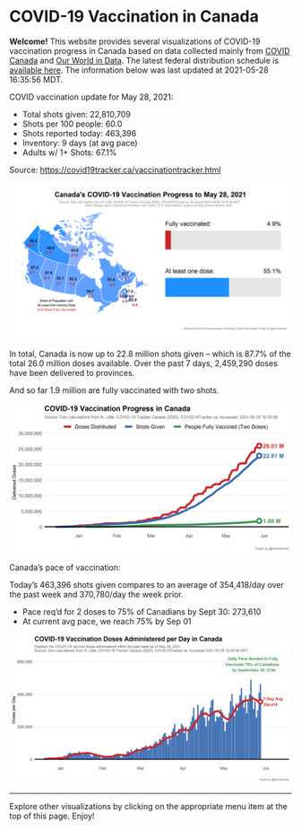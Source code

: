 COVID-19 Vaccination in Canada
==============================

**Welcome!** This website provides several visualizations of COVID-19
vaccination progress in Canada based on data collected mainly from
[COVID Canada](https://covid19tracker.ca/vaccinationtracker.html) and
[Our World in Data](https://ourworldindata.org/covid-vaccinations). The
latest federal distribution schedule is [available
here](https://www.canada.ca/en/public-health/services/diseases/2019-novel-coronavirus-infection/prevention-risks/covid-19-vaccine-treatment/vaccine-rollout.html).
The information below was last updated at 2021-05-28 16:35:56 MDT.

COVID vaccination update for May 28, 2021:

-   Total shots given: 22,810,709
-   Shots per 100 people: 60.0
-   Shots reported today: 463,396
-   Inventory: 9 days (at avg pace)
-   Adults w/ 1+ Shots: 67.1%

Source:
<a href="https://covid19tracker.ca/vaccinationtracker.html" class="uri">https://covid19tracker.ca/vaccinationtracker.html</a>

![](Plots/plot_main.png)

In total, Canada is now up to 22.8 million shots given – which is 87.7%
of the total 26.0 million doses available. Over the past 7 days,
2,459,290 doses have been delivered to provinces.

And so far 1.9 million are fully vaccinated with two shots.

![](Plots/plot_total.png)

Canada’s pace of vaccination:

Today’s 463,396 shots given compares to an average of 354,418/day over
the past week and 370,780/day the week prior.

-   Pace req’d for 2 doses to 75% of Canadians by Sept 30: 273,610
-   At current avg pace, we reach 75% by Sep 01

![](Plots/pace_national.png)

------------------------------------------------------------------------

Explore other visualizations by clicking on the appropriate menu item at
the top of this page. Enjoy!
